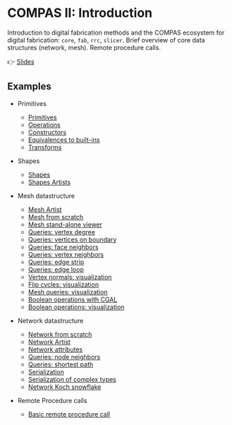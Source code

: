 # COMPAS II: Introduction

Introduction to digital fabrication methods and the COMPAS ecosystem for digital fabrication: `core`, `fab`, `rrc`, `slicer`.
Brief overview of core data structures (network, mesh).
Remote procedure calls.

👉 [Slides](lecture_01.pdf)

## Examples

* Primitives
  * [Primitives](001_primitives.py)
  * [Operations](002_primitives_operations.py)
  * [Constructors](003_primitives_constructors.py)
  * [Equivalences to built-ins](004_primitives_equivalence.py)
  * [Transforms](005_primitives_transforms.py)
* Shapes
  * [Shapes](006_shapes.py)
  * [Shapes Artists](007_shapes_artist.py)
* Mesh datastructure
  * [Mesh Artist](010_mesh_artist.py)
  * [Mesh from scratch](013_mesh_from_scratch.py)
  * [Mesh stand-alone viewer](014_mesh_plotter.py)
  * [Queries: vertex degree](015_mesh_info_vertex_degree.py)
  * [Queries: vertices on boundary](016_mesh_info_vertices_on_boundary.py)
  * [Queries: face neighbors](017_mesh_info_face_neighbors.py)
  * [Queries: vertex neighbors](018_mesh_info_vertex_neighbors.py)
  * [Queries: edge strip](019_mesh_info_edge_strip.py)
  * [Queries: edge loop](020_mesh_info_edge_loop.py)
  * [Vertex normals: visualization](021_mesh_vertex_normals_artist.py)
  * [Flip cycles: visualization](022_mesh_flip_cycles_artist.py)
  * [Mesh queries: visualization](023_mesh_info_artist.py)
  * [Boolean operations with CGAL](024_mesh_booleans.py)
  * [Boolean operations: visualization](025_mesh_booleans_artist.py)

* Network datastructure
  * [Network from scratch](030_network_from_scratch.py)
  * [Network Artist](031_network_from_scratch_artist.py)
  * [Network attributes](032_network_node_attr_artist.py)
  * [Queries: node neighbors](033_network_neighbors.py)
  * [Queries: shortest path](034_network_info_shortest_path.py)
  * [Serialization](035_network_serialization.py)
  * [Serialization of complex types](036_network_serialization_complex_type.py)
  * [Network Koch snowflake](039_network_koch.py)

* Remote Procedure calls
  * [Basic remote procedure call](040_rpc_basic_example.py)
